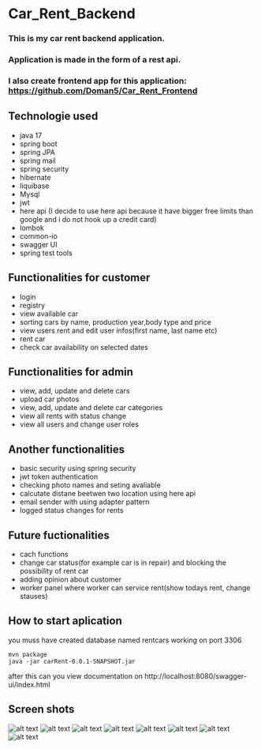 # Car_Rent_Backend

### This is my car rent backend application.
### Application is made in the form of a rest api.
### I also create frontend app for this application: https://github.com/Doman5/Car_Rent_Frontend

## Technologie used
  - java 17
  - spring boot
  - spring JPA
  - spring mail
  - spring security
  - hibernate
  - liquibase
  - Mysql
  - jwt
  - here api (I decide to use here api because it have bigger free limits than google and i do not hook up a credit card)
  - lombok
  - common-io
  - swagger UI
  - spring test tools

## Functionalities for customer
  - login
  - registry
  - view available car
  - sorting cars by name, production year,body type and price
  - view users rent and edit user infos(first name, last name etc)
  - rent car
  - check car availability on selected dates
  
## Functionalities for admin
   - view, add, update and delete cars
   - upload car photos
   - view, add, update and delete car categories
   - view all rents with status change  
   - view all users and change user roles
   
## Another functionalities
   - basic security using spring security
   - jwt token authentication
   - checking photo names and seting avaliable
   - calcutate distane beetwen two location using here api
   - email sender with using adapter pattern
   - logged status changes for rents
 
 ## Future fuctionalities
  - cach functions
  - change car status(for example car is in repair) and blocking the possibility of rent car
  - adding opinion about customer
  - worker panel where worker can service rent(show todays rent, change stauses)
  
 ## How to start aplication
 
 you muss have created database named rentcars working on port 3306 
 ```
 mvn package
 java -jar carRent-0.0.1-SNAPSHOT.jar
 ```
 after this can you view documentation on http://localhost:8080/swagger-ui/index.html
 
 ## Screen shots
 ![alt text](https://user-images.githubusercontent.com/103491031/217057625-027b2289-4de7-499c-92de-992d7fe13a8b.png)
 ![alt text](https://user-images.githubusercontent.com/103491031/217057975-07dcc334-bb66-404b-8c75-085011c3928d.jpg)
 ![alt text](https://user-images.githubusercontent.com/103491031/217058064-0737f409-0eac-4cde-b3e2-c67307d09051.jpg)
 ![alt text](https://user-images.githubusercontent.com/103491031/217058183-4fe01446-9f36-4eb5-b856-f7a67a4a5091.jpg)
 ![alt text](https://user-images.githubusercontent.com/103491031/217058204-22814f30-f851-4cb3-940d-0cd49e328f99.jpg)
  ![alt text](https://user-images.githubusercontent.com/103491031/217058208-63411369-a2b5-48b1-a2b2-0732c4dc8ba8.jpg)
   ![alt text](https://user-images.githubusercontent.com/103491031/217058210-588f4a34-1f44-4c1b-9a04-09bfeba55e1a.jpg)
    ![alt text](https://user-images.githubusercontent.com/103491031/217058217-8731aaf2-b2b2-45a8-9a0f-80d399e8c939.jpg)
    

